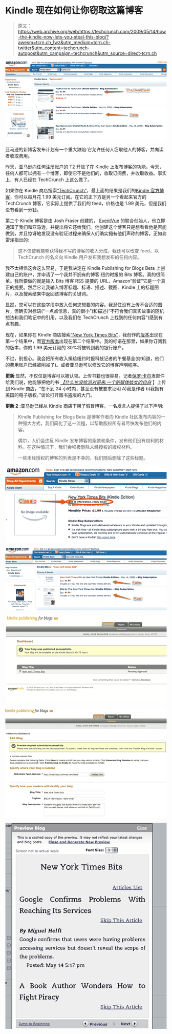 # Kindle 现在如何让你窃取这篇博客

> 原文：<https://web.archive.org/web/https://techcrunch.com/2009/05/14/how-the-kindle-now-lets-you-steal-this-blog/?awesm=tcrn.ch_1wz&utm_medium=tcrn.ch-twitter&utm_content=techcrunch-autopost&utm_campaign=techcrunch&utm_source=direct-tcrn.ch>

![](img/e1c631cb99ff5174345206914af5b695.png)

亚马逊的新博客发布计划有一个重大缺陷:它允许任何人窃取他人的博客，并向读者收取费用。

昨天，亚马逊向任何注册账户的 T2 开放了在 Kindle 上发布博客的功能。今天，任何人都可以拥有一个博客，即使它不是他们的，收取订阅费，并收取收益。事实上，有人已经在 TechCrunch 上这么做了。

如果你在 Kindle 商店搜索[“TechCrunch”](https://web.archive.org/web/20221207203404/http://www.amazon.com/s/ref=nb_ss_kinc?url=search-alias%3Ddigital-text&field-keywords=techcrunch&x=0&y=0)，最上面的结果是我们的[Kindle 官方博客](https://web.archive.org/web/20221207203404/http://www.amazon.com/TechCrunch/dp/B000NO37QM/ref=sr_1_1?ie=UTF8&s=digital-text&qid=1242333972&sr=1-1)，你可以每月花 1.99 美元订阅。在它的正下方是另一个看起来官方的 TechCrunch 博客，它实际上提供了我们的 feed，价格也是 1.99 美元，但是我们没有看到一分钱。

第二个 Kindle 博客是由 Josh Fraser 创建的， [EventVue](https://web.archive.org/web/20221207203404/http://www.eventvue.com/) 的联合创始人，他立即通知了我们和亚马逊，并提出将它还给我们。他创建这个博客只是想看看他是否能做到，并且惊讶地发现没有验证过程来确保人们确实拥有他们声称的博客。正如弗雷泽指出的:

> 这不仅使我能够获得我不写的博客的收入分成，我还可以改变 feed，以 TechCrunch 的名义向 Kindle 用户发布我想发布的任何内容。

我不太相信这会这么容易，于是我决定在 Kindle Publishing for Blogs Beta 上创建自己的账户，并申请了一个我并不拥有的博客:纽约时报的 Bits 博客。真的很简单。我所要做的就是输入 Bits 博客 RSS 提要的 URL，Amazon“验证”它是一个真正的提要。然后它让我输入博客标题、标语、描述、截图、Kindle 上的标题图片，以及搜索结果中返回该博客的关键词。

显然，您可以在这些字段中放入任何您想要的内容。我忍住没有上传不合适的图片，但确实对标语(“一点点信息，真的很小”)和描述(“不符合我们真实故事的随机想法和我们笔记中的引用，以及我们在 TechCrunch 上找到的任何内容”)感到有点有趣。

现在，如果你在 Kindle 商店搜索[“New York Times Bits”](https://web.archive.org/web/20221207203404/http://www.amazon.com/s/ref=nb_ss_kinc?url=search-alias%3Ddigital-text&field-keywords=new+york+times+bits&x=0&y=0)，我创作的[版本](https://web.archive.org/web/20221207203404/http://www.amazon.com/New-York-Times-Bits/dp/B0029XFDIA/ref=sr_1_1?ie=UTF8&s=digital-text&qid=1242334032&sr=1-1)出现在第一个结果中，而[官方版本](https://web.archive.org/web/20221207203404/http://www.amazon.com/Bits-New-York-Times-Co/dp/B00120YLAW/ref=sr_1_2?ie=UTF8&s=digital-text&qid=1242334834&sr=1-2)出现在第二个结果中。我的标语在那里，如果你订阅我的版本，你的 1.99 美元订阅的 30%将被转到我的银行账户。

不过，别担心。我会把所有收入捐给纽约时报科技记者的午餐基金(你知道，他们的费用账户已经被削减了)。或者亚马逊可以修改它的博客声明程序。

**更新**:显然，不仅仅是博客可以被认领。上传书籍也很容易。记者[保罗·卡尔](https://web.archive.org/web/20221207203404/http://www.paulcarr.com/)发邮件给我们说，他能够把他的书 *[【什么也没给派对带来:一个新媒体妓女的自白](https://web.archive.org/web/20221207203404/http://www.amazon.com/Bringing-Nothing-Party-Confessions-Media/dp/B0029U16GG/ref=sr_1_1?ie=UTF8&s=digital-text&qid=1242343958&sr=1-1)* 】上传到 Kindle 商店，“在不到 24 小时内，甚至没有被要求证明 A)我是作者 b)我拥有美国的电子版权。”谈论打开图书盗版的大门。

**更新 2** :亚马逊已经从 Kindle 商店下架了假冒博客。一名发言人提供了以下声明:

> Kindle Publishing for Blogs Beta 是博客作者向 Kindle 社区发布内容的一种强大方式，我们简化了这一流程，以帮助版权所有者尽快发布他们的内容。
> 
> 偶尔，人们会违反 Kindle 发布博客的条款和条件，发布他们没有权利的材料。在这种情况下，我们会积极删除未经授权的版权材料。
> 
> 一些未经授权的博客的列表是不幸的，我们随后删除了这些标题。

![](img/3a571ad117d861e219c759a9dc75b316.png)

![](img/423dd411ab4084c50a6b54fa855112f1.png)

![](img/8b0e6a719b2efc71fd5c39350bd3f44e.png)

![](img/11095174583eb48b9da63ea4576cef0a.png)

![](img/413492bd910f5692862cebe7108fb57b.png)